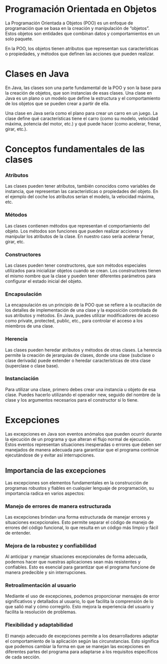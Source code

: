 # Programación Orientada en Objetos

La Programación Orientada a Objetos (POO) es un enfoque de programación que se basa en la creación y manipulación de “objetos”. Estos objetos son entidades que combinan datos y comportamientos en un solo paquete.

En la POO, los objetos tienen atributos que representan sus características o propiedades, y métodos que definen las acciones que pueden realizar. 

# Clases en Java
En Java, las clases son una parte fundamental de la POO y son la base para la creación de objetos, que son instancias de esas clases. Una clase en Java es un plano o un modelo que define la estructura y el comportamiento de los objetos que se pueden crear a partir de ella.


Una clase en Java sería como el plano para crear un carro en un juego. La clase define qué características tiene el carro (como su modelo, velocidad máxima, potencia del motor, etc.) y qué puede hacer (como acelerar, frenar, girar, etc.).

# Conceptos fundamentales de las clases

### Atributos
Las clases pueden tener atributos, también conocidos como variables de instancia, que representan las características o propiedades del objeto. En el ejemplo del coche los atributos serian el modelo, la velocidad máxima, etc.

### Métodos
Las clases contienen métodos que representan el comportamiento del objeto. Los métodos son funciones que pueden realizar acciones y manipular los atributos de la clase. En nuestro caso sería acelerar frenar, girar, etc.

### Constructores
Las clases pueden tener constructores, que son métodos especiales utilizados para inicializar objetos cuando se crean. Los constructores tienen el mismo nombre que la clase y pueden tener diferentes parámetros para configurar el estado inicial del objeto.

### Encapsulación
La encapsulación es un principio de la POO que se refiere a la ocultación de los detalles de implementación de una clase y la exposición controlada de sus atributos y métodos. En Java, puedes utilizar modificadores de acceso como private, protected, public, etc., para controlar el acceso a los miembros de una clase.

### Herencia
Las clases pueden heredar atributos y métodos de otras clases. La herencia permite la creación de jerarquías de clases, donde una clase (subclase o clase derivada) puede extender o heredar características de otra clase (superclase o clase base).

### Instanciación
Para utilizar una clase, primero debes crear una instancia u objeto de esa clase. Puedes hacerlo utilizando el operador new, seguido del nombre de la clase y los argumentos necesarios para el constructor si lo tiene.

# Excepciones
Las excepciones en Java son eventos anómalos que pueden ocurrir durante la ejecución de un programa y que alteran el flujo normal de ejecución. Estos eventos representan situaciones inesperadas o errores que deben ser manejados de manera adecuada para garantizar que el programa continúe ejecutándose de y evitar así interrupciones.

## Importancia de las excepciones
Las excepciones son elementos fundamentales en la construcción de programas robustos y fiables en cualquier lenguaje de programación, su importancia radica en varios aspectos:

### Manejo de errores de manera estructurada 
Las excepciones brindan una forma estructurada de manejar errores y situaciones excepcionales. Esto permite separar el código de manejo de errores del código funcional, lo que resulta en un código más limpio y fácil de entender.

### Mejora de la robustez y confiabilidad 
Al anticipar y manejar situaciones excepcionales de forma adecuada, podemos hacer que nuestras aplicaciones sean más resistentes y confiables. Esto es esencial para garantizar que el programa funcione de manera predecible y sin interrupciones.

### Retroalimentación al usuario
Mediante el uso de excepciones, podemos proporcionar mensajes de error significativos y detallados al usuario, lo que facilita la comprensión de lo que salió mal y cómo corregirlo. Esto mejora la experiencia del usuario y facilita la resolución de problemas.

### Flexibilidad y adaptabilidad
El manejo adecuado de excepciones permite a los desarrolladores adaptar el comportamiento de la aplicación según las circunstancias. Esto significa que podemos cambiar la forma en que se manejan las excepciones en diferentes partes del programa para adaptarse a los requisitos específicos de cada sección.

